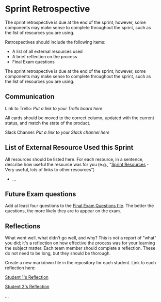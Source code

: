 # Sprint Retrospective

The sprint retrospective is due at the end of the sprint, however, some components may make sense to complete throughout the sprint, such as the list of resources you are using.

Retrospectives should include the following items:

- A list of all external resources used
- A brief reflection on the process
- Final Exam questions

The sprint retrospective is due at the end of the sprint, however, some components may make sense to complete throughout the sprint, such as the list of resources you are using.

## Communication

Link to Trello: *Put a link to your Trello board here*

All cards should be moved to the correct column, updated with the current status, and match the state of the product.

Slack Channel:  *Put a link to your Slack channel here*

## List of External Resource Used this Sprint

All resources should be listed here. For each resource, in a sentence, describe how useful the resource was for you (e.g., "[Sprint Resources](resources.md "Resources for Sprint") - Very useful, lots of links to other resources")

- ...

## Future Exam questions

Add at least four questions to the [Final Exam Questions file](exam.md "Final Exam Questions file"). The better the questions, the more likely they are to appear on the exam.

## Reflections

What went well, what didn't go well, and why? This is not a report of "what" you did; it's a reflection on how effective the process was for your learning the subject matter. Each team member should complete a reflection. These do not need to be long, but they should be thorough.

Create a new markdown file in the repository for each student. Link to each reflection here:

[Student 1's Reflection](FIXME.md "The markdown file")

[Student 2's Reflection](FIXME.md "Another markdown file")

...
